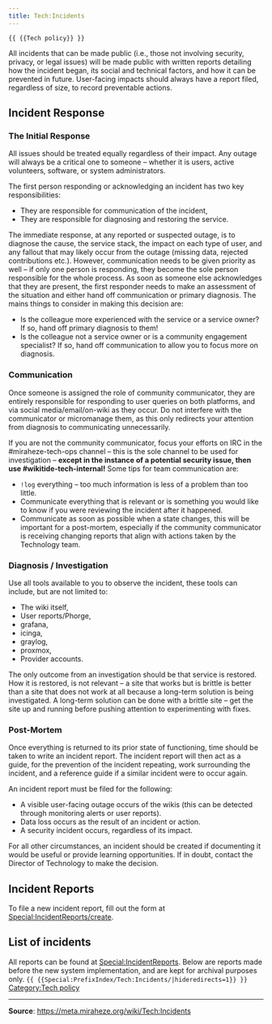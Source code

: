 ```yaml
---
title: Tech:Incidents
---
```


`{{ {{Tech policy}} }}`

All incidents that can be made public (i.e., those not involving security, privacy, or legal issues) will be made public with written reports detailing how the incident began, its social and technical factors, and how it can be prevented in future. User-facing impacts should always have a report filed, regardless of size, to record preventable actions.

## Incident Response 

### The Initial Response 

All issues should be treated equally regardless of their impact. Any outage will always be a critical one to someone – whether it is users, active volunteers, software, or system administrators.

The first person responding or acknowledging an incident has two key responsibilities:
* They are responsible for communication of the incident,
* They are responsible for diagnosing and restoring the service.

The immediate response, at any reported or suspected outage, is to diagnose the cause, the service stack, the impact on each type of user, and any fallout that may likely occur from the outage (missing data, rejected contributions etc.). However, communication needs to be given priority as well – if only one person is responding, they become the sole person responsible for the whole process. As soon as someone else acknowledges that they are present, the first responder needs to make an assessment of the situation and either hand off communication or primary diagnosis. The mains things to consider in making this decision are:
* Is the colleague more experienced with the service or a service owner? If so, hand off primary diagnosis to them!
* Is the colleague not a service owner or is a community engagement specialist? If so, hand off communication to allow you to focus more on diagnosis.

### Communication 

Once someone is assigned the role of community communicator, they are entirely responsible for responding to user queries on both platforms, and via social media/email/on-wiki as they occur. Do not interfere with the communicator or micromanage them, as this only redirects your attention from diagnosis to communicating unnecessarily.

If you are not the community communicator, focus your efforts on IRC in the #miraheze-tech-ops channel – this is the sole channel to be used for investigation – **except in the instance of a potential security issue, then use #wikitide-tech-internal!** Some tips for team communication are:
* `!log` everything – too much information is less of a problem than too little.
* Communicate everything that is relevant or is something you would like to know if you were reviewing the incident after it happened.
* Communicate as soon as possible when a state changes, this will be important for a post-mortem, especially if the community communicator is receiving changing reports that align with actions taken by the Technology team.

### Diagnosis / Investigation 

Use all tools available to you to observe the incident, these tools can include, but are not limited to:
* The wiki itself,
* User reports/Phorge,
* grafana,
* icinga,
* graylog,
* proxmox,
* Provider accounts.

The only outcome from an investigation should be that service is restored. How it is restored, is not relevant – a site that works but is brittle is better than a site that does not work at all because a long-term solution is being investigated. A long-term solution can be done with a brittle site – get the site up and running before pushing attention to experimenting with fixes.

### Post-Mortem 

Once everything is returned to its prior state of functioning, time should be taken to write an incident report. The incident report will then act as a guide, for the prevention of the incident repeating, work surrounding the incident, and a reference guide if a similar incident were to occur again.

An incident report must be filed for the following:
* A visible user-facing outage occurs of the wikis (this can be detected through monitoring alerts or user reports).
* Data loss occurs as the result of an incident or action.
* A security incident occurs, regardless of its impact.

For all other circumstances, an incident should be created if documenting it would be useful or provide learning opportunities. If in doubt, contact the Director of Technology to make the decision.

## Incident Reports 

To file a new incident report, fill out the form at [Special:IncidentReports/create](https://meta.miraheze.org/wiki/Special:IncidentReports/create).

## List of incidents 

All reports can be found at [Special:IncidentReports](https://meta.miraheze.org/wiki/Special:IncidentReports). Below are reports made before the new system implementation, and are kept for archival purposes only.
 `{{ {{Special:PrefixIndex/Tech:Incidents/|hideredirects=1}} }}`
[Category:Tech policy](https://meta.miraheze.org/wiki/Category:Tech_policy)

----
**Source**: https://meta.miraheze.org/wiki/Tech:Incidents